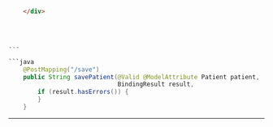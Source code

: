 ```html

    </div>
```




```java



---

```java
    @PostMapping("/save")
    public String savePatient(@Valid @ModelAttribute Patient patient,
                              BindingResult result,
        if (result.hasErrors()) {
        }
    }


```

---

